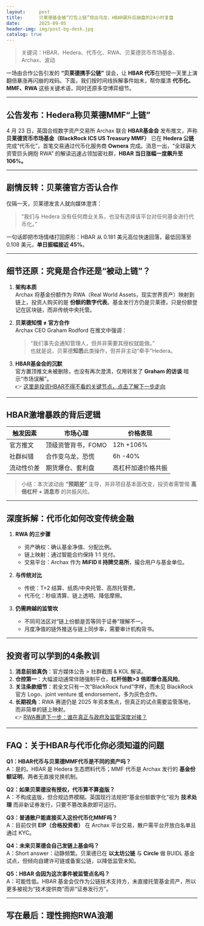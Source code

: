 ```yaml
---
layout:     post
title:      贝莱德基金被“打包上链”惊出乌龙，HBAR飙升后崩盘的24小时复盘
date:       2025-09-05
header-img: img/post-bg-desk.jpg
catalog: true
---
```


> 关键词：HBAR、Hedera、代币化、RWA、贝莱德货币市场基金、Archax、波动

一场由合作公告引发的 **“贝莱德携手公链”** 误会，让 **HBAR 代币**在短短一天里上演翻倍暴涨再闪崩的戏码。下面，我们按时间线拆解事件始末，帮你厘清 **代币化、MMF、RWA** 这些关键术语，同时还原多空博弈细节。

---

## 公告发布：Hedera称贝莱德MMF“上链”

4 月 23 日，英国合规数字资产交易所 Archax 联合 **HBAR基金会** 发布推文，声称 **贝莱德货币市场基金（BlackRock ICS US Treasury MMF）** 已在 **Hedera 公链** 完成“代币化”，首笔交易通过代币化服务商 **Ownera** 完成。消息一出，“全球最大资管巨头拥抱 RWA” 的解读迅速占领加密社群，**HBAR 当日涨幅一度飙升至 106%。**

---

## 剧情反转：贝莱德官方否认合作

仅隔一天，贝莱德发言人就向媒体澄清：

> “我们与 Hedera 没有任何商业关系，也没有选择该平台对任何基金进行代币化。”

一句话即把市场情绪打回原形：HBAR 从 0.181 美元高位快速回落，最低回落至 0.108 美元，**单日振幅接近 45%**。

---

## 细节还原：究竟是合作还是“被动上链”？

1. **架构本质**  
   Archax 将基金份额作为 RWA（Real World Assets，现实世界资产）映射到链上，投资人购买的是 **份额的数字代表**。基金发行方仍是贝莱德，只是份额登记在区块链，而非传统中央托管。

2. **贝莱德知情 ≠ 官方合作**  
   Archax CEO Graham Rodford 在推文中强调：  
   >“我们事先会通知管理人，但并非需要其授权就能做。”  
   也就是说，贝莱德**知悉**此类操作，但并非主动“牵手”Hedera。  

3. **HBAR基金会的沉默**  
   官方置顶推文未被删除，也没有再次澄清，仅用转发了 **Graham 的访谈** 暗示“市场误解”。  
   👉 [这里是投资HBAR不得不看的关键节点，点击了解下一步走向](https://okxdog.com/)

---

## HBAR激增暴跌的背后逻辑

| 触发因素 | 市场心理 | 价格表现 |
| --- | --- | --- |
| 官方推文 | 顶级资管背书，FOMO | 12h +106% |
| 社群纠错 | 合作变乌龙，恐慌 | 6h -40% |
| 流动性价差 | 期货爆仓、套利盘 | 高杠杆加速价格共振 |

> 小结：本次波动由 **“预期差”** 主导，并非项目基本面改变，投资者需警惕 **高倍杠杆 + 消息市** 的共振风险。

---

## 深度拆解：代币化如何改变传统金融

1. **RWA 的三步骤**  
   - 资产确权：确认基金净值、分配比例。  
   - 链上映射：通过智能合约保持 1:1 兑付。  
   - 交易平台：Archax 作为 **MiFID II 持牌交易所**，撮合用户与基金单位。

2. **与传统对比**  
   - 传统：T+2 结算、纸质/中央托管、高昂托管费。  
   - 代币化：秒级清算、链上透明、降低摩擦。

3. **仍需跨越的监管坎**  
   - 不同司法区对“链上份额是否等同于证券”理解不一。
   - 月度净值的链外推送与链上同步率，需要审计机构背书。

---

## 投资者可以学到的4条教训

1. **消息前验真伪**：官方媒体公告 > 社群截图 & KOL 解读。  
2. **仓控第一**：大幅波动通常伴随强制平仓，**杠杆倍数>3 倍即爆仓高风险**。  
3. **关注条款细节**：若全文只有一次“BlackRock fund”字样，而未见 BlackRock 官方 Logo、joint venture 或 endorsement，多为灰色合作。  
4. **长期视角**：RWA 赛道仍是 2025 年资本焦点，但真正的试点需要监管落地，而非简单的链上映射。  
   👉 [RWA赛道下一步：谁在真正与政府及监管深度对接？](https://okxdog.com/)

---

## FAQ：关于HBAR与代币化你必须知道的问题

**Q1：HBAR代币与贝莱德MMF代币是不同的资产吗？**  
A：是的。HBAR 是 Hedera 生态燃料代币；MMF 代币是 Archax 发行的 **基金份额证明**，两者无直接兑换机制。

**Q2：如果贝莱德没有授权，代币算不算盗版？**  
A：不构成盗版，但合规边界模糊。英国现行法规把“基金份额数字化”视为 **技术处理** 而非新证券发行，只要不篡改条款即可运行。

**Q3：普通散户能直接买入这份代币化MMF吗？**  
A：目前仅供 **EIP（合格投资者）** 在 Archax 平台交易，散户需平台开放白名单且通过 KYC。

**Q4：未来贝莱德会自己发链上基金吗？**  
A：Short answer：动静频繁。贝莱德已在 **以太坊公链** 与 **Circle** 做 BUIDL 基金试点，但倾向自建许可链或备案公链，以降低监管未知。

**Q5：HBAR 会因为这次事件被监管点名吗？**  
A：可能性低。HBAR 基金会仅作为公链技术支持方，未直接托管基金资产，所以更多被视为“技术提供商”而非“证券发行方”。

---

## 写在最后：理性拥抱RWA浪潮